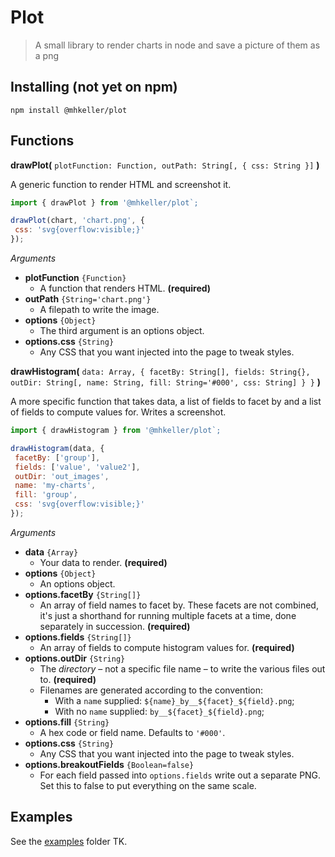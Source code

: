 Plot
===

> A small library to render charts in node and save a picture of them as a png

## Installing (not yet on npm)

```
npm install @mhkeller/plot
```

## Functions

**drawPlot(** `plotFunction: Function, outPath: String[, { css: String }]` **)**

A generic function to render HTML and screenshot it. 

```js
import { drawPlot } from '@mhkeller/plot`;

drawPlot(chart, 'chart.png', { 
 css: 'svg{overflow:visible;}' 
});
```

*Arguments*

* **plotFunction** `{Function}`
  * A function that renders HTML. **(required)**
* **outPath** `{String='chart.png'}`
  * A filepath to write the image.
* **options** `{Object}`
  * The third argument is an options object. 
* **options.css** `{String}`
  * Any CSS that you want injected into the page to tweak styles.

**drawHistogram(** `data: Array, { facetBy: String[], fields: String{}, outDir: String[, name: String, fill: String='#000', css: String] } }` **)**

A more specific function that takes data, a list of fields to facet by and a list of fields to compute values for. Writes a screenshot.

```js
import { drawHistogram } from '@mhkeller/plot`;

drawHistogram(data, { 
 facetBy: ['group'], 
 fields: ['value', 'value2'], 
 outDir: 'out_images', 
 name: 'my-charts', 
 fill: 'group', 
 css: 'svg{overflow:visible;}' 
});
```

*Arguments*

* **data** `{Array}`
  * Your data to render. **(required)**
* **options** `{Object}`
  * An options object.
* **options.facetBy** `{String[]}`
  * An array of field names to facet by. These facets are not combined, it's just a shorthand for running multiple facets at a time, done separately in succession. **(required)**
* **options.fields** `{String[]}`
  * An array of fields to compute histogram values for. **(required)**
* **options.outDir** `{String}`
  * The *directory* – not a specific file name – to write the various files out to. **(required)**
  * Filenames are generated according to the convention: 
    * With a `name` supplied: `${name}_by__${facet}_${field}.png`;
    * With no `name` supplied: `by__${facet}_${field}.png`;
* **options.fill** `{String}`
  * A hex code or field name. Defaults to `'#000'`.
* **options.css** `{String}`
  * Any CSS that you want injected into the page to tweak styles.
* **options.breakoutFields** `{Boolean=false}`
  * For each field passed into `options.fields` write out a separate PNG. Set this to false to put everything on the same scale.
  
## Examples

See the [examples](./examples/) folder TK.
